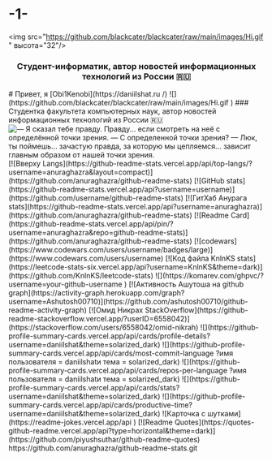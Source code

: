 # -1-
<img src="https://github.com/blackcater/blackcater/raw/main/images/Hi.gif " высота="32"/></h1>
<h3 align="center">Студент-информатик, автор новостей информационных технологий из России 🇷🇺</h3>
# Привет, я [Obi1Kenobi](https://daniilshat.ru /) ![](https://github.com/blackcater/blackcater/raw/main/images/Hi.gif ) 
### Студентка факультета компьютерных наук, автор новостей информационных технологий из России 🇷🇺
<img src="путь к файлу" alt="— Я сказал тебе правду. Правду... если смотреть на неё с определённой точки зрения.
— С определенной точки зрения?
— Люк, ты поймешь... зачастую правда, за которую мы цепляемся... зависит главным образом от нашей точки зрения.">
[![Вверху Langs](https://github-readme-stats.vercel.app/api/top-langs/?username=anuraghazra&layout=compact)](https://github.com/anuraghazra/github-readme-stats)
[![GitHub stats](https://github-readme-stats.vercel.app/api?username=username)](https://github.com/username/github-readme-stats)
[![ГитХаб Анурага stats](https://github-readme-stats.vercel.app/api?username=anuraghazra)](https://github.com/anuraghazra/github-readme-stats)
[![Readme Card](https://github-readme-stats.vercel.app/api/pin/?username=anuraghazra&repo=github-readme-stats)](https://github.com/anuraghazra/github-readme-stats)
[![codewars](https://www.codewars.com/users/username/badges/large)](https://www.codewars.com/users/username)
[![Код файла KnlnKS stats](https://leetcode-stats-six.vercel.app/api?username=KnlnKS&theme=dark)](https://github.com/KnlnKS/leetcode-stats)
![](https://komarev.com/ghpvc/?username=your-github-username )
[![Активность Ашутоша на github graph](https://activity-graph.herokuapp.com/graph?username=Ashutosh00710)](https://github.com/ashutosh00710/github-readme-activity-graph)
[![Омид Никрах StackOverflow](https://github-readme-stackoverflow.vercel.app/?userID=6558042)](https://stackoverflow.com/users/6558042/omid-nikrah) 
![](https://github-profile-summary-cards.vercel.app/api/cards/profile-details?username=daniilshat&theme=solarized_dark)
![](https://github-profile-summary-cards.vercel.app/api/cards/most-commit-language ?имя пользователя = daniilshatи тема = solarized_dark)
![](https://github-profile-summary-cards.vercel.app/api/cards/repos-per-language ?имя пользователя = daniilshatи тема = solarized_dark)
![](https://github-profile-summary-cards.vercel.app/api/cards/stats?username=daniilshat&theme=solarized_dark)
![](https://github-profile-summary-cards.vercel.app/api/cards/productive-time?username=daniilshat&theme=solarized_dark)
![Карточка с шутками](https://readme-jokes.vercel.app/api )
[![Readme Quotes](https://quotes-github-readme.vercel.app/api?type=horizontal&theme=dark)](https://github.com/piyushsuthar/github-readme-quotes)
https://github.com/anuraghazra/github-readme-stats.git
